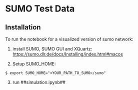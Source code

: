 # SUMO Test Data


## Installation

To run the notebook for a visualized version of sumo network:

1. install SUMO, SUMO GUI and XQuartz: https://sumo.dlr.de/docs/Installing/index.html#macos

2. Setup SUMO_HOME:
```shell
$ export SUMO_HOME="<YOUR_PATH_TO_SUMO>/sumo"
```

3. run ##simulation.ipynb##

